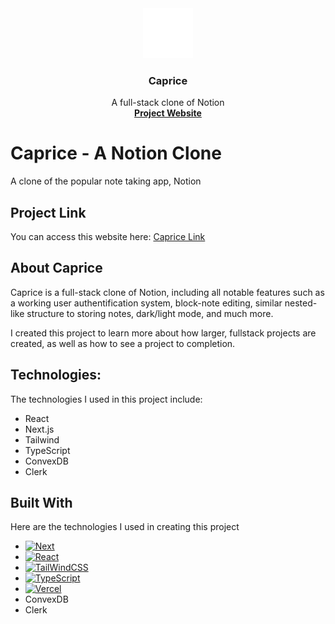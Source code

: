 <div align="center">
    <img src="public/logo-dark.png" alt="Logo" width="80" height="80">
    <h3 align="center">Caprice</h3>

  <p align="center">
    A full-stack clone of Notion
    <br />
    <a href="https://caprice-note-taking-app.vercel.app/preview/j57adsq9adw5br39mtnswsmy0x6xxrkv"><strong>Project Website</strong></a>
  </p>
</div>


# Caprice - A Notion Clone

A clone of the popular note taking app, Notion


## Project Link

You can access this website here: [Caprice Link](https://caprice-note-taking-app.vercel.app/)


## About Caprice

Caprice is a full-stack clone of Notion, including all notable features such as a working user authentification system, block-note editing, similar nested-like structure to storing notes, dark/light mode, and much more. 

I created this project to learn more about how larger, fullstack projects are created, as well as how to see a project to completion. 

## Technologies:
The technologies I used in this project include:
- React
- Next.js
- Tailwind 
- TypeScript 
- ConvexDB
- Clerk

## Built With

Here are the technologies I used in creating this project

* [![Next][Next.js]][Next-url]
* [![React][React.js]][React-url]
* [![TailWindCSS][TailWind]][TailWind-url]
* [![TypeScript][TypeScript]][TypeScript-url]
* [![Vercel][Vercel]][Vercel-url]
* ConvexDB
* Clerk


[Next.js]: https://img.shields.io/badge/next.js-000000?style=for-the-badge&logo=nextdotjs&logoColor=white
[Next-url]: https://nextjs.org/
[React.js]: https://img.shields.io/badge/React-20232A?style=for-the-badge&logo=react&logoColor=61DAFB
[React-url]: https://reactjs.org/
[TailWind]: https://img.shields.io/badge/Tailwind_CSS-38B2AC?style=for-the-badge&logo=tailwind-css&logoColor=white
[TailWind-url]: https://tailwindcss.com/
[TypeScript]: https://img.shields.io/badge/TypeScript-007ACC?style=for-the-badge&logo=typescript&logoColor=white
[TypeScript-url]: https://www.typescriptlang.org/
[Vercel]: https://img.shields.io/badge/Vercel-000000?style=for-the-badge&logo=vercel&logoColor=white
[Vercel-url]: https://vercel.com/
